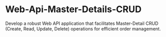 # Web-Api-Master-Details-CRUD
Develop a robust Web API application that facilitates Master-Detail CRUD (Create, Read, Update, Delete) operations for efficient order management.
